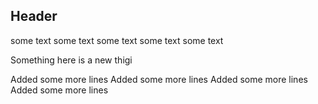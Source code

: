 ## Header


some text
some text
some text
some text
some text


Something here is a new thigi

Added some more lines
Added some more lines
Added some more lines
Added some more lines
